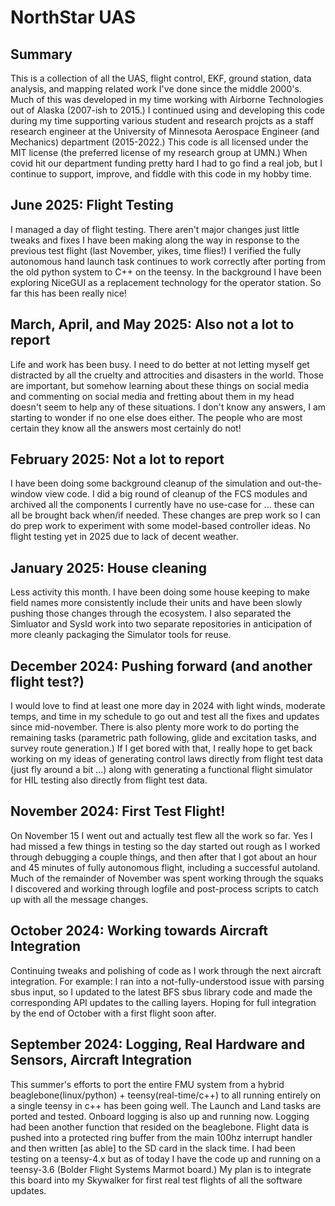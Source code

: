 # NorthStar UAS

## Summary

This is a collection of all the UAS, flight control, EKF, ground station, data analysis, and mapping related work I've done since the middle 2000's.  Much of this was developed in my time working with Airborne Technologies out of Alaska (2007-ish to 2015.)  I continued using and developing this code during my time supporting various student and research projcts as a staff research engineer at the University of Minnesota Aerospace Engineer (and Mechanics) department (2015-2022.)  This code is all licensed under the MIT license (the preferred license of my research group at UMN.) When covid hit our department funding pretty hard I had to go find a real job, but I continue to support, improve, and fiddle with this code in my hobby time.

## June 2025: Flight Testing

I managed a day of flight testing.  There aren't major changes just little tweaks and fixes I have been making along the way in response to the previous test flight (last November, yikes, time flies!) I verified the fully autonomous hand launch task continues to work correctly after porting from the old python system to C++ on the teensy.  In the background I have been exploring NiceGUI as a replacement technology for the operator station.  So far this has been really nice!

## March, April, and May 2025: Also not a lot to report

Life and work has been busy.  I need to do better at not letting myself get distracted by all the cruelty and attrocities and disasters in the world.  Those are important, but somehow learning about these things on social media and commenting on social media and fretting about them in my head doesn't seem to help any of these situations.  I don't know any answers, I am starting to wonder if no one else does either.  The people who are most certain they know all the answers most certainly do not!

## February 2025: Not a lot to report

I have been doing some background cleanup of the simulation and out-the-window view code.  I did a big round of cleanup of the FCS modules and archived all the components I currently have no use-case for ... these can all be brought back when/if needed.  These changes are prep work so I can do prep work to experiment with some model-based controller ideas.  No flight testing yet in 2025 due to lack of decent weather.

## January 2025: House cleaning

Less activity this month.  I have been doing some house keeping to make field names more consistently include their units and have been slowly pushing those changes through the ecosystem.  I also separated the Simluator and SysId work into two separate repositories in anticipation of more cleanly packaging the Simulator tools for reuse.

## December 2024: Pushing forward (and another flight test?)

I would love to find at least one more day in 2024 with light winds, moderate temps, and time in my schedule to go out and test all the fixes and updates since mid-november.  There is also plenty more work to do porting the remaining tasks (parametric path following, glide and excitation tasks, and survey route generation.)  If I get bored with that, I really hope to get back working on my ideas of generating control laws directly from flight test data (just fly around a bit ...) along with generating a functional flight simulator for HIL testing also directly from flight test data.

## November 2024: First Test Flight!

On November 15 I went out and actually test flew all the work so far.  Yes I had missed a few things in testing so the day started out rough as I worked through debugging a couple things, and then after that I got about an hour and 45 minutes of fully autonomous flight, including a successful autoland.  Much of the remainder of November was spent working through the squaks I discovered and working through logfile and post-process scripts to catch up with all the message changes.

## October 2024: Working towards Aircraft Integration

Continuing tweaks and polishing of code as I work through the next aircraft integration.  For example: I ran into a not-fully-understood issue with parsing sbus input, so I updated to the latest BFS sbus library code and made the corresponding API updates to the calling layers. Hoping for full integration by the end of October with a first flight soon after.

## September 2024: Logging, Real Hardware and Sensors, Aircraft Integration

This summer's efforts to port the entire FMU system from a hybrid beaglebone(linux/python) + teensy(real-time/c++) to all running entirely on a single teensy in c++ has been going well.  The Launch and Land tasks are ported and tested.  Onboard logging is also up and running now.  Logging had been another function that resided on the beaglebone.  Flight data is pushed into a protected ring buffer from the main 100hz interrupt handler and then written [as able] to the SD card in the slack time.  I had been testing on a teensy-4.x but as of today I have the code up and running on a teensy-3.6 (Bolder Flight Systems Marmot board.)  My plan is to integrate this board into my Skywalker for first real test flights of all the software updates.
